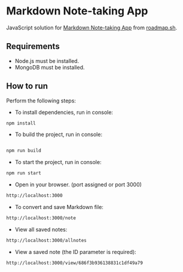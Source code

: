 # Markdown Note-taking App

JavaScript solution for [Markdown Note-taking App](https://roadmap.sh/projects/markdown-note-taking-app) from [roadmap.sh](https://roadmap.sh/).

## Requirements

- Node.js must be installed.
- MongoDB must be installed.

## How to run

Perform the following steps:

- To install dependencies, run in console:

```bash
npm install
```

- To build the project, run in console:

```bash

npm run build
```

- To start the project, run in console:

```bash
npm run start
```

- Open in your browser. (port assigned or port 3000)

```bash
http://localhost:3000
```

- To convert and save Markdown file:

```bash
http://localhost:3000/note
```

- View all saved notes:

```bash
http://localhost:3000/allnotes
```

- View a saved note (the ID parameter is required):

```bash
http://localhost:3000/view/686f3b936138831c1df49a79
```
